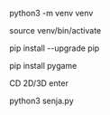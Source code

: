 python3 -m venv venv

source venv/bin/activate

pip install --upgrade pip

pip install pygame

CD 2D/3D enter

python3 senja.py
